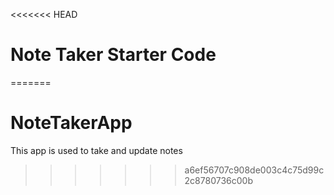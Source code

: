 <<<<<<< HEAD
# Note Taker Starter Code
=======
# NoteTakerApp
This app is used to take and update notes
>>>>>>> a6ef56707c908de003c4c75d99c2c8780736c00b
